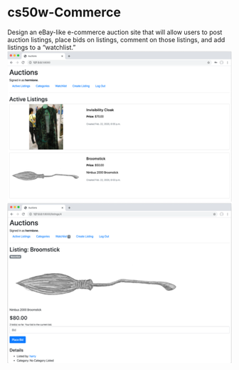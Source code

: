 # cs50w-Commerce
Design an eBay-like e-commerce auction site that will allow users to post auction listings, place bids on listings, comment on those listings, and add listings to a “watchlist.”
![](commerce.png)
![](commerce2.png)
